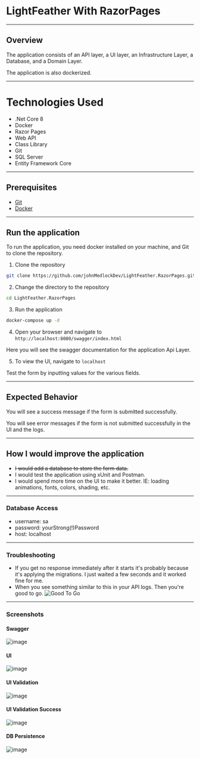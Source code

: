 # LightFeather With RazorPages

---

## Overview

The application consists of an API layer, a UI layer, an Infrastructure Layer, a Database, and a Domain Layer.

The application is also dockerized.

---

# Technologies Used
- .Net Core 8
- Docker
- Razor Pages
- Web API
- Class Library
- Git
- SQL Server
- Entity Framework Core

---

## Prerequisites

- [Git](https://git-scm.com/downloads)
- [Docker](https://www.docker.com/products/docker-desktop/)

---

## Run the application

To run the application, you need docker installed on your machine, and Git to clone the repository.

1. Clone the repository
```bash
git clone https://github.com/johnMedlockDev/LightFeather.RazorPages.git
```

2. Change the directory to the repository
```bash
cd LightFeather.RazorPages
```

3. Run the application
```bash
docker-compose up -d
```

4. Open your browser and navigate to `http://localhost:8080/swagger/index.html`

Here you will see the swagger documentation for the application Api Layer.

5. To view the UI, navigate to `localhost`

Test the form by inputting values for the various fields.

---

## Expected Behavior

You will see a success message if the form is submitted successfully.

You will see error messages if the form is not submitted successfully in the UI and the logs.

---

## How I would improve the application

- <del>I would add a database to store the form data.</del>
- I would test the application using xUnit and Postman.
- I would spend more time on the UI to make it better. IE: loading animations, fonts, colors, shading, etc.

---

### Database Access

- username: sa
- password: yourStrong(!)Password
- host: localhost

---

### Troubleshooting

- If you get no response immediately after it starts it's probably because it's applying the migrations. I just waited a few seconds and it worked fine for me.
- When you see something similar to this in your API logs. Then you're good to go.
![Good To Go](https://github.com/johnMedlockDev/LightFeather/assets/42301475/e74c6cb9-5aa8-4267-9ab8-1a9d306e40c0)

---

### Screenshots

#### Swagger
![image](https://github.com/johnMedlockDev/LightFeather.RazorPages/assets/42301475/6b8439e6-37bc-4717-8a41-2b3f0848155a)

#### UI
![image](https://github.com/johnMedlockDev/LightFeather.RazorPages/assets/42301475/ff2a279d-6e6f-4ae2-8be8-f5b0f1cc2cf8)

#### UI Validation
![image](https://github.com/johnMedlockDev/LightFeather.RazorPages/assets/42301475/2af19062-b588-458d-9d60-9838c8342858)

#### UI Validation Success
![image](https://github.com/johnMedlockDev/LightFeather.RazorPages/assets/42301475/b6e540b1-44ea-4da2-9751-63a642d838a8)

#### DB Persistence
![image](https://github.com/johnMedlockDev/LightFeather.RazorPages/assets/42301475/bc7bfb85-36ec-4900-be63-e87ce64a408c)
